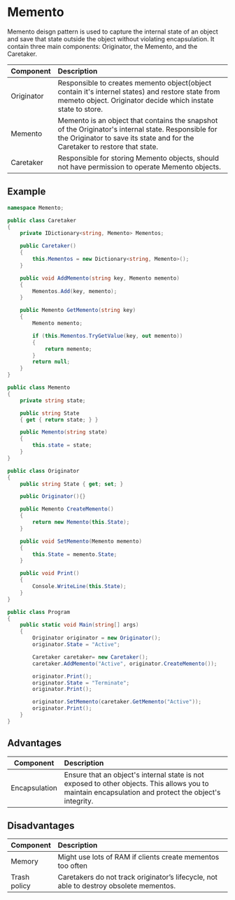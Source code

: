 # Memento
Memento deisgn pattern is used to capture the internal state of an object and save that state outside the object without violating encapsulation. It contain  three main components: Originator, the Memento, and the Caretaker.

| Component           |      Description             |
|---------------------|:-----------------------------|
| Originator | Responsible to creates memento object(object contain it's internel states) and restore state from memeto object. Originator decide which instate state to store. |
| Memento | Memento is an object that contains the snapshot of the Originator's internal state. Responsible for the Originator to save its state and for the Caretaker to restore that state. |
| Caretaker | Responsible for storing Memento objects, should not have permission to operate Memento objects. |

## Example
```c#
namespace Memento;

public class Caretaker
{
    private IDictionary<string, Memento> Mementos;

    public Caretaker()
    {
        this.Mementos = new Dictionary<string, Memento>();
    }

    public void AddMemento(string key, Memento memento)
    {
        Mementos.Add(key, memento);
    }

    public Memento GetMemento(string key)
    {
        Memento memento;

        if (this.Mementos.TryGetValue(key, out memento))
        {
            return memento;
        }
        return null;
    }
}

public class Memento
{
    private string state;

    public string State
    { get { return state; } }

    public Memento(string state)
    {
        this.state = state;
    }
}

public class Originator
{
    public string State { get; set; }

    public Originator(){}

    public Memento CreateMemento()
    {
        return new Memento(this.State);
    }

    public void SetMemento(Memento memento)
    {
        this.State = memento.State;
    }

    public void Print()
    {
        Console.WriteLine(this.State);
    }
}

public class Program
{
    public static void Main(string[] args)
    {
        Originator originator = new Originator();
        originator.State = "Active";

        Caretaker caretaker= new Caretaker();
        caretaker.AddMemento("Active", originator.CreateMemento());

        originator.Print();
        originator.State = "Terminate";
        originator.Print();

        originator.SetMemento(caretaker.GetMemento("Active"));
        originator.Print();
    }
}
```

## Advantages
| Component           |      Description             |
|---------------------|:-----------------------------|
| Encapsulation | Ensure that an object's internal state is not exposed to other objects. This allows you to maintain encapsulation and protect the object's integrity. |

## Disadvantages
| Component           |      Description             |
|---------------------|:-----------------------------|
| Memory | Might use lots of RAM if clients create mementos too often |
| Trash policy | Caretakers do not track originator’s lifecycle, not able to destroy obsolete mementos. |
